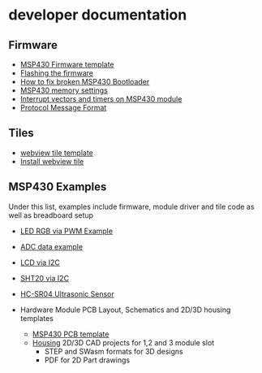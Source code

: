 # developer documentation

## Firmware 

* [MSP430 Firmware template](https://github.com/nexpaq/msp430-firmware-template)
* [Flashing the firmware](https://github.com/nexpaq/msp430-firmware-template/blob/master/Flashing.md)
* [How to fix broken MSP430 Bootloader](https://github.com/nexpaq/msp430-firmware-template/blob/master/How%20to%20Fix%20broken%20MSP430%20Bootloader.pdf)
* [MSP430 memory settings](https://github.com/nexpaq/msp430-firmware-template/blob/master/MSP430%20memory%20settings%20.md)
* [Interrupt vectors and timers on MSP430 module](https://github.com/nexpaq/msp430-firmware-template/blob/master/Interrupt%20vectors%20and%20timers%20msp430.md)
* [Protocol Message Format](https://github.com/nexpaq/msp430-firmware-template/blob/master/Protocol%20Message%20Format.md)

## Tiles 
* [webview tile template](https://github.com/nexpaq/webview-tile-template)
* [Install webview tile](https://github.com/nexpaq/webview-tile-template/blob/master/Install%20webview%20tile.md)

## MSP430 Examples
Under this list, examples include firmware, module driver and tile code as well as breadboard setup
* [LED RGB via PWM Example](https://github.com/nexpaq/example-led-rgb)
* [ADC data example](https://github.com/nexpaq/example-adc)
* [LCD via I2C](https://github.com/nexpaq/example-lcd)
* [SHT20 via I2C](https://github.com/nexpaq/example-i2c)
* [HC-SR04 Ultrasonic Sensor](https://github.com/nexpaq/example-ultrasonic)

* Hardware 
Module PCB Layout, Schematics and 2D/3D housing templates
    * [MSP430 PCB template](https://github.com/nexpaq/msp430-pcb-template)
    * [Housing](https://drive.google.com/drive/folders/0B-RYMkGi4XZ8MWdpZDFydlpNLTA?usp=sharing) 2D/3D CAD projects for 1,2 and 3 module slot
        * STEP and SWasm formats for 3D designs
        * PDF for 2D Part drawings 
